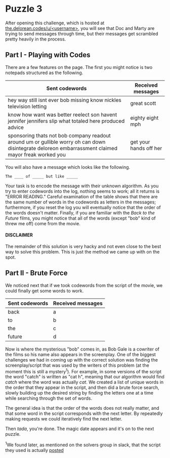 Puzzle 3
========

After opening this challenge, which is hosted at [the.delorean.codes/u/\<username>](https://the.delorean.codes/u/<username>/), you will see that Doc and Marty are trying to send messages through time, but their messages get scrambled pretty heavily in the process.

Part I - Playing with Codes
---------------------------

There are a few features on the page. The first you might notice is two notepads structured as the following.

| Sent codewords                                                                                                                                      | Received messages      |
|-----------------------------------------------------------------------------------------------------------------------------------------------------|------------------------|
| hey way still isnt ever bob missing know nickles television letting                                                                                 | great scott            |
| know how want was better reelect son havent jennifer jennifers slip what totaled here produced advice                                               | eighty eight mph       |
| sponsoring thats not bob company readout around um or gullible worry oh can down disintegrate deloreon embarrassment claimed mayor freak worked you | get your hands off her |

You will also have a message which looks like the following.

```
The ____ of _____ but like _____
```

Your task is to encode the message with their unknown algorithm. As you try to enter codewords into the log, nothing seems to work; all it returns is "ERROR READING." Careful examination of the table shows that there are the same number of words in the codewords as letters in the messages; furthermore, if you reset the log you will eventually notice that the order of the words doesn't matter. Finally, if you are familiar with the *Back to the Future* films, you might notice that all of the words (except "bob" kind of threw me off) come from the movie. 

#### DISCLAIMER

The remainder of this solution is very hacky and not even close to the best way to solve this problem. This is just the method we came up with on the spot.

Part II - Brute Force
---------------------

We noticed next that if we took codewords from the script of the movie, we could finally get some words to work.

| Sent codewords | Received messages |
|----------------|-------------------|
| back           | a                 |
| to             | b                 |
| the            | c                 |
| future         | d                 |

Now is where the mysterious "bob" comes in, as Bob Gale is a cowriter of the films so his name also appears in the screenplay. One of the biggest challenges we had in coming up with the correct solution was finding the screenplay/script that was used by the writers of this problem (at the moment this is still a mystery<sup>1</sup>). For example, in some versions of the script the word "catch" is written as "cat h", meaning that our algorithm would find *catch* where the word was actually *cat*. We created a list of unique words in the order that they appear in the script, and then did a brute force search, slowly building up the desired string by finding the letters one at a time while searching through the set of words.

The general idea is that the order of the words does not really matter, and that some word in the script corresponds with the next letter. By repeatedly making requests we could iteratively find the next letter.

Then *tada*, you're done. The magic date appears and it's on to the next puzzle.

<sup>1</sup>We found later, as mentioned on the solvers group in slack, that the script they used is actually [posted](https://the.delorean.codes/static/script.txt)


